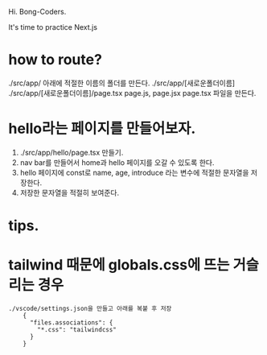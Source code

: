 Hi. Bong-Coders.

It's time to practice Next.js


# how to route? 
./src/app/ 아래에 적절한 이름의 폴더를 만든다.
./src/app/[새로운폴더이름]
./src/app/[새로운폴더이름]/page.tsx
page.js, page.jsx page.tsx 파일을 만든다. 


# hello라는 페이지를 만들어보자.
  1) ./src/app/hello/page.tsx 만들기.
  2) nav bar를 만들어서 home과 hello 페이지를 오갈 수 있도록 한다.
  3) hello 페이지에 const로 name, age, introduce 라는 변수에 적절한 문자열을 저장한다.
  4) 저장한 문자열을 적절히 보여준다.


# tips.
  tailwind 때문에 globals.css에 뜨는 거슬리는 경우
  =============
    ./vscode/settings.json을 만들고 아래를 복붙 후 저장
        {
          "files.associations": {
            "*.css": "tailwindcss"
          }
        }